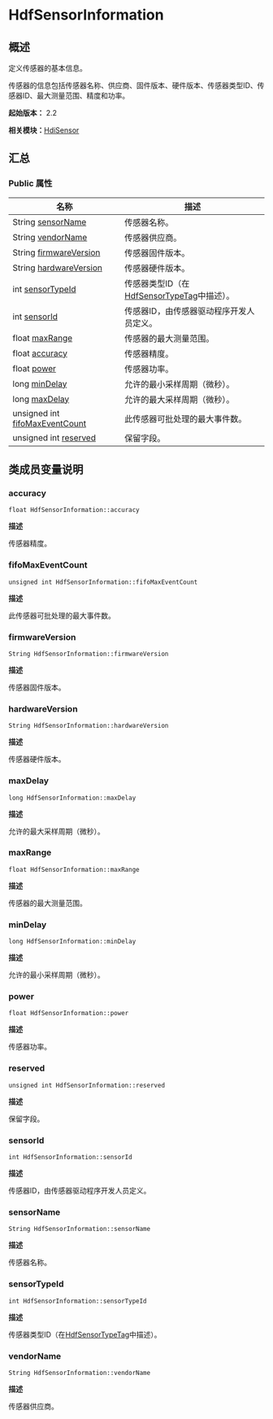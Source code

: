 # HdfSensorInformation


## 概述

定义传感器的基本信息。

传感器的信息包括传感器名称、供应商、固件版本、硬件版本、传感器类型ID、传感器ID、最大测量范围、精度和功率。

**起始版本：** 2.2

**相关模块：**[HdiSensor](_hdi_sensor_v20.md)


## 汇总


### Public 属性

| 名称 | 描述 | 
| -------- | -------- |
| String [sensorName](#sensorname) | 传感器名称。 | 
| String [vendorName](#vendorname) | 传感器供应商。 | 
| String [firmwareVersion](#firmwareversion) | 传感器固件版本。 | 
| String [hardwareVersion](#hardwareversion) | 传感器硬件版本。 | 
| int [sensorTypeId](#sensortypeid) | 传感器类型ID（在[HdfSensorTypeTag](_hdi_sensor_v20.md#hdfsensortypetag)中描述）。 | 
| int [sensorId](#sensorid) | 传感器ID，由传感器驱动程序开发人员定义。 | 
| float [maxRange](#maxrange) | 传感器的最大测量范围。 | 
| float [accuracy](#accuracy) | 传感器精度。 | 
| float [power](#power) | 传感器功率。 | 
| long [minDelay](#mindelay) | 允许的最小采样周期（微秒）。 | 
| long [maxDelay](#maxdelay) | 允许的最大采样周期（微秒）。 | 
| unsigned int [fifoMaxEventCount](#fifomaxeventcount) | 此传感器可批处理的最大事件数。 | 
| unsigned int [reserved](#reserved) | 保留字段。 | 


## 类成员变量说明


### accuracy

```
float HdfSensorInformation::accuracy
```

**描述**


传感器精度。


### fifoMaxEventCount

```
unsigned int HdfSensorInformation::fifoMaxEventCount
```

**描述**


此传感器可批处理的最大事件数。


### firmwareVersion

```
String HdfSensorInformation::firmwareVersion
```

**描述**


传感器固件版本。


### hardwareVersion

```
String HdfSensorInformation::hardwareVersion
```

**描述**


传感器硬件版本。


### maxDelay

```
long HdfSensorInformation::maxDelay
```

**描述**


允许的最大采样周期（微秒）。


### maxRange

```
float HdfSensorInformation::maxRange
```

**描述**


传感器的最大测量范围。


### minDelay

```
long HdfSensorInformation::minDelay
```

**描述**


允许的最小采样周期（微秒）。


### power

```
float HdfSensorInformation::power
```

**描述**


传感器功率。


### reserved

```
unsigned int HdfSensorInformation::reserved
```

**描述**


保留字段。


### sensorId

```
int HdfSensorInformation::sensorId
```

**描述**


传感器ID，由传感器驱动程序开发人员定义。


### sensorName

```
String HdfSensorInformation::sensorName
```

**描述**


传感器名称。


### sensorTypeId

```
int HdfSensorInformation::sensorTypeId
```

**描述**


传感器类型ID（在[HdfSensorTypeTag](_hdi_sensor_v20.md#hdfsensortypetag)中描述）。


### vendorName

```
String HdfSensorInformation::vendorName
```

**描述**


传感器供应商。

